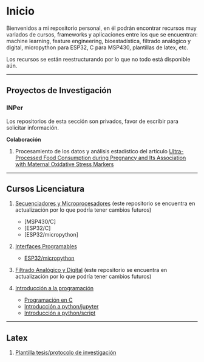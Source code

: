 # Inicio

Bienvenidos a mi repositorio personal, en él podrán encontrar recursos muy variados de cursos, frameworks y aplicaciones entre los que se encuentran: machine learning, feature engineering, bioestadística, filtrado analógico y digital, micropython para ESP32, C para MSP430, plantillas de latex, etc.

Los recursos se están reestructurando por lo que no todo está disponible aún.

---
## Proyectos de Investigación
### INPer
Los repositorios de esta sección son privados, favor de escribir para solicitar información.

**Colaboración**
1. Procesamiento de los datos y análisis estadístico del artículo [Ultra-Processed Food Consumption during Pregnancy and Its Association with Maternal Oxidative Stress Markers](https://doi.org/10.3390/antiox11071415)


---
## Cursos Licenciatura
1. [Secuenciadores y Microprocesadores](https://github.com/delozath/symp) (este repositorio se encuentra en actualización por lo que podría tener cambios futuros)
    - [MSP430/C]
    - [ESP32/C]
    - [ESP32/micropython]
1. [Interfaces Programables](https://github.com/delozath/interfaces_programables)
    - [ESP32/micropython](https://github.com/delozath/interfaces_programables/tree/main/ESP32/micropython)
1. [Filtrado Analógico y Digital](https://github.com/delozath/FAyD) (este repositorio se encuentra en actualización por lo que podría tener cambios futuros)

1. [Introducción a la programación](https://github.com/delozath/programacion)
    - [Programación en C](https://github.com/delozath/programacion/tree/main/C)
    - [Introducción a python/jupyter](#)
    - [Introducción a python/script](#)


---
## Latex
1. [Plantilla tesis/protocolo de investigación](https://github.com/delozath/plantilla_tesis_uam)
